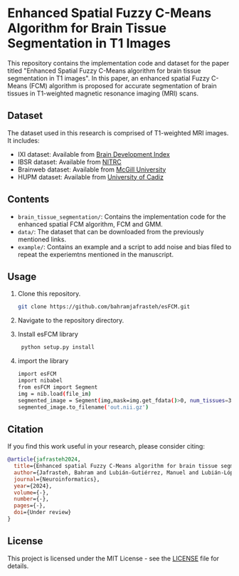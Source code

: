 



# Enhanced Spatial Fuzzy C-Means Algorithm for Brain Tissue Segmentation in T1 Images

This repository contains the implementation code and dataset for the paper titled "Enhanced Spatial Fuzzy C-Means algorithm for brain tissue segmentation in T1 images". In this paper, an enhanced spatial Fuzzy C-Means (FCM) algorithm is proposed for accurate segmentation of brain tissues in T1-weighted magnetic resonance imaging (MRI) scans.

## Dataset
The dataset used in this research is comprised of T1-weighted MRI images. It includes:
- IXI dataset: Available from [Brain Development Index](http://brain-development.org/ixi-dataset)
- IBSR dataset: Available from [NITRC](https://www.nitrc.org/projects/ibsr)
- Brainweb dataset: Available from [McGill University](https://brainweb.bic.mni.mcgill.ca/brainweb/)
- HUPM dataset: Available from [University of Cadiz](https://rodin.uca.es/handle/10498/31306)

## Contents
- `brain_tissue_segmentation/`: Contains the implementation code for the enhanced spatial FCM algorithm, FCM and GMM.
- `data/`: The dataset that can be downloaded from the previously mentioned links.
- `example/`: Contains an example and a script to add noise and bias filed to repeat the experiemtns mentioned in the manuscript.

## Usage
1. Clone this repository.
   ```bash
   git clone https://github.com/bahramjafrasteh/esFCM.git
2. Navigate to the repository directory.

3. Install esFCM library
   ```bash
    python setup.py install
4. import the library
   ```bash
   import esFCM
   import nibabel
   from esFCM import Segment
   img = nib.load(file_im)
   segmented_image = Segment(img,mask=img.get_fdata()>0, num_tissues=3, max_iter=50, max_fail=4)
   segmented_image.to_filename('out.nii.gz')
   
## Citation
If you find this work useful in your research, please consider citing:
```bibtex
@article{jafrasteh2024,
  title={Enhanced spatial Fuzzy C-Means algorithm for brain tissue segmentation in T1 images},
  author={Jafrasteh, Bahram and Lubián-Gutiérrez, Manuel and Lubián-López, Simón Pedro and Benavente-Fernández, Isabel},
  journal={Neuroinformatics},
  year={2024},
  volume={-},
  number={-},
  pages={-},
  doi={Under review}
}
```
## License
This project is licensed under the MIT License - see the [LICENSE](License.txt) file for details.